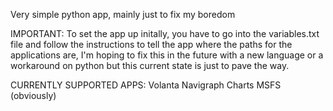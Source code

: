 Very simple python app, mainly just to fix my boredom

IMPORTANT:
To set the app up initally, you have to go into the variables.txt file and follow the instructions to tell the app where the paths for the applications are, I'm hoping to fix this in the future with a new language or a workaround on python but this current state is just to pave the way.

CURRENTLY SUPPORTED APPS:
Volanta
Navigraph Charts
MSFS (obviously)

